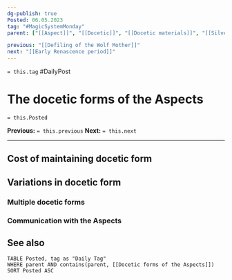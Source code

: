 ```yaml
---
dg-publish: true
Posted: 06.05.2023
tag: "#MagicSystemMonday"
parent: ["[[Aspect]]", "[[Docetic]]", "[[Docetic materials]]", "[[Silver]]"]

previous: "[[Defiling of the Wolf Mother]]"
next: "[[Early Renascence period]]"
---
```

`= this.tag` #DailyPost 
# The docetic forms of the Aspects
`= this.Posted`

**Previous:** `= this.previous`
**Next:** `= this.next`

---

## Cost of maintaining docetic form

## Variations in docetic form

### Multiple docetic forms

### Communication with the Aspects

## See also
```dataview
TABLE Posted, tag as "Daily Tag"
WHERE parent AND contains(parent, [[Docetic forms of the Aspects]])
SORT Posted ASC
```